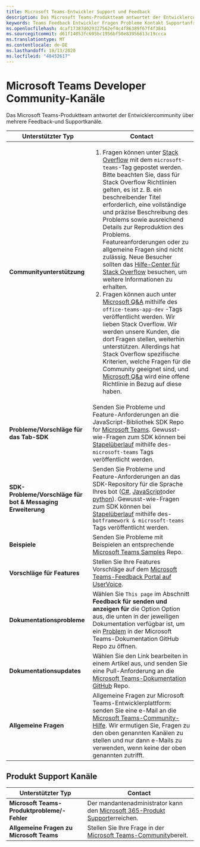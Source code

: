 ```yaml
---
title: Microsoft Teams-Entwickler Support und Feedback
description: Das Microsoft Teams-Produktteam antwortet der Entwicklercommunity über mehrere Feedback-und Supportkanäle.
keywords: Teams Feedback Entwickler Fragen Probleme Kontakt Supportanfrage Bugs Beiträge Community
ms.openlocfilehash: 4caf17387d029327562ef4c4f86389f67f4f3841
ms.sourcegitcommit: d61f14053fc695bc1956bf50e83956613c19ccca
ms.translationtype: MT
ms.contentlocale: de-DE
ms.lasthandoff: 10/13/2020
ms.locfileid: "48452617"
---
```

# <a name="microsoft-teams-developer-community-channels"></a>Microsoft Teams Developer Community-Kanäle

Das Microsoft Teams-Produktteam antwortet der Entwicklercommunity über mehrere Feedback-und Supportkanäle.


|            **Unterstützter Typ**            |               **Contact**                                                                                  |
|-----------------------------------------------------|---------------------------------------------------------------------------------------------------------------------------------------------------------------------------------------------------------------------------------------------------------------------------------------------------------------------------------------------------------------------------------------------------------------------------------------------------------------------------------------------------|
|         **Communityunterstützung**          |<ol><li> Fragen können unter [Stack Overflow](https://stackoverflow.com/questions/tagged/microsoft-teams) mit dem `microsoft-teams`-Tag gepostet werden. Bitte beachten Sie, dass für Stack Overflow Richtlinien gelten, es ist z. B. ein beschreibender Titel erforderlich, eine vollständige und präzise Beschreibung des Problems sowie ausreichend Details zur Reproduktion des Problems. Featureanforderungen oder zu allgemeine Fragen sind nicht zulässig. Neue Besucher sollten das [Hilfe-Center für Stack Overflow](https://stackoverflow.com/help/how-to-ask) besuchen, um weitere Informationen zu erhalten.</li>                                                                                                                                                                       <li> Fragen können auch unter [Microsoft Q&A](/answers/topics/office-teams-app-dev.html) mithilfe des `office-teams-app-dev` -Tags veröffentlicht werden. Wir lieben Stack Overflow. Wir werden unsere Kunden, die dort Fragen stellen, weiterhin unterstützen. Allerdings hat Stack Overflow spezifische Kriterien, welche Fragen für die Community geeignet sind, und [Microsoft Q&a](/answers/topics/office-teams-app-dev.html) wird eine offene Richtlinie in Bezug auf diese haben.  </li> </ol>                                                                                                  |
|        **Probleme/Vorschläge für das Tab-SDK**        |  Senden Sie Probleme und Feature-Anforderungen an die JavaScript-Bibliothek SDK Repo for [Microsoft Teams](https://github.com/OfficeDev/microsoft-teams-library-js/issues). Gewusst-wie-Fragen zum SDK können bei [Stapelüberlauf](https://stackoverflow.com/questions/tagged/microsoft-teams) mithilfe des- `microsoft-teams` Tags veröffentlicht werden.                                                                                                                                                                                                                       |
|            **SDK-Probleme/Vorschläge für bot & Messaging Erweiterung**             |       Senden Sie Probleme und Feature-Anforderungen an das SDK-Repository für die Sprache Ihres bot ([C#](https://github.com/Microsoft/botbuilder-dotnet/), [JavaScript](https://github.com/Microsoft/botbuilder-js)oder [python](https://github.com/Microsoft/botbuilder-python)). Gewusst-wie-Fragen zum SDK können bei [Stapelüberlauf](https://stackoverflow.com/questions/tagged/botframework%20microsoft-teams) mithilfe des- `botframework & microsoft-teams` Tags veröffentlicht werden.                                                                                            |
| **Beispiele** |             Senden Sie Probleme mit Beispielen an entsprechende [Microsoft Teams Samples](/microsoftteams/platform/tutorials/code-samples) Repo.                                                                                                                                                                                            |
| **Vorschläge für Features**             |      Stellen Sie Ihre Features Vorschläge auf dem [Microsoft Teams-Feedback Portal auf UserVoice](https://microsoftteams.uservoice.com/forums/555103-public-preview/category/182881-developer-platform).                                                                                                                                                            |
|        **Dokumentationsprobleme**        |                                                                                                                                                                      Wählen Sie `This page` im Abschnitt **Feedback für senden und anzeigen für** die Option Option aus, die unten in der jeweiligen Dokumentation verfügbar ist, um ein [Problem](https://github.com/MicrosoftDocs/msteams-docs/issues) in der Microsoft Teams-Dokumentation GitHub Repo zu öffnen.                                                                                                                                                                      |
|       **Dokumentationsupdates**        | Wählen Sie den Link bearbeiten in einem Artikel aus, und senden Sie eine Pull-Anforderung an die [Microsoft Teams-Dokumentation GitHub](https://github.com/MicrosoftDocs/msteams-docs) Repo.                                                                                                                                                                      |
|          **Allgemeine Fragen**         |          Allgemeine Fragen zur Microsoft Teams-Entwicklerplattform: senden Sie eine e-Mail an die [Microsoft Teams-Community-Hilfe](mailto:microsoftteamsdev@microsoft.com). Wir ermutigen Sie, Fragen zu den oben genannten Kanälen zu stellen und nur dann e-Mails zu verwenden, wenn keine der oben genannten zutrifft.                                                                                                                                                                          |

## <a name="product-support-channels"></a>Produkt Support Kanäle
|            **Unterstützter Typ**            |               **Contact**                                                                                  |
|-----------------------------------------------------|---------------------------------------------------------------------------------------------------------------------------------------------------------------------------------------------------------------------------------------------------------------------------------------------------------------------------------------------------------------------------------------------------------------------------------------------------------------------------------------------------|
|         **Microsoft Teams-Produktprobleme/-Fehler**          | Der mandantenadministrator kann den [Microsoft 365-Produkt Support](/microsoft-365/admin/contact-support-for-business-products)erreichen.                                                            |
|        **Allgemeine Fragen zu Microsoft Teams**        |  Stellen Sie Ihre Frage in der [Microsoft Teams-Community](https://answers.microsoft.com/en-us/msteams/forum)bereit.               |                                                                                                                                                         
